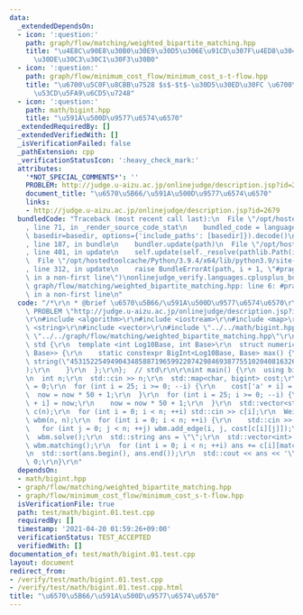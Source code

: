 ```yaml
---
data:
  _extendedDependsOn:
  - icon: ':question:'
    path: graph/flow/matching/weighted_bipartite_matching.hpp
    title: "\u4E8C\u90E8\u30B0\u30E9\u30D5\u306E\u91CD\u307F\u4ED8\u304D\u6700\u5927\
      \u30DE\u30C3\u30C1\u30F3\u30B0"
  - icon: ':question:'
    path: graph/flow/minimum_cost_flow/minimum_cost_s-t-flow.hpp
    title: "\u6700\u5C0F\u8CBB\u7528 $s$-$t$-\u30D5\u30ED\u30FC \u6700\u77ED\u8DEF\
      \u53CD\u5FA9\u6CD5\u7248"
  - icon: ':question:'
    path: math/bigint.hpp
    title: "\u591A\u500D\u9577\u6574\u6570"
  _extendedRequiredBy: []
  _extendedVerifiedWith: []
  _isVerificationFailed: false
  _pathExtension: cpp
  _verificationStatusIcon: ':heavy_check_mark:'
  attributes:
    '*NOT_SPECIAL_COMMENTS*': ''
    PROBLEM: http://judge.u-aizu.ac.jp/onlinejudge/description.jsp?id=2679
    document_title: "\u6570\u5B66/\u591A\u500D\u9577\u6574\u6570"
    links:
    - http://judge.u-aizu.ac.jp/onlinejudge/description.jsp?id=2679
  bundledCode: "Traceback (most recent call last):\n  File \"/opt/hostedtoolcache/Python/3.9.4/x64/lib/python3.9/site-packages/onlinejudge_verify/documentation/build.py\"\
    , line 71, in _render_source_code_stat\n    bundled_code = language.bundle(stat.path,\
    \ basedir=basedir, options={'include_paths': [basedir]}).decode()\n  File \"/opt/hostedtoolcache/Python/3.9.4/x64/lib/python3.9/site-packages/onlinejudge_verify/languages/cplusplus.py\"\
    , line 187, in bundle\n    bundler.update(path)\n  File \"/opt/hostedtoolcache/Python/3.9.4/x64/lib/python3.9/site-packages/onlinejudge_verify/languages/cplusplus_bundle.py\"\
    , line 401, in update\n    self.update(self._resolve(pathlib.Path(included), included_from=path))\n\
    \  File \"/opt/hostedtoolcache/Python/3.9.4/x64/lib/python3.9/site-packages/onlinejudge_verify/languages/cplusplus_bundle.py\"\
    , line 312, in update\n    raise BundleErrorAt(path, i + 1, \"#pragma once found\
    \ in a non-first line\")\nonlinejudge_verify.languages.cplusplus_bundle.BundleErrorAt:\
    \ graph/flow/matching/weighted_bipartite_matching.hpp: line 6: #pragma once found\
    \ in a non-first line\n"
  code: "/*\r\n * @brief \u6570\u5B66/\u591A\u500D\u9577\u6574\u6570\r\n */\r\n#define\
    \ PROBLEM \"http://judge.u-aizu.ac.jp/onlinejudge/description.jsp?id=2679\"\r\n\
    \r\n#include <algorithm>\r\n#include <iostream>\r\n#include <map>\r\n#include\
    \ <string>\r\n#include <vector>\r\n#include \"../../math/bigint.hpp\"\r\n#include\
    \ \"../../graph/flow/matching/weighted_bipartite_matching.hpp\"\r\n\r\nnamespace\
    \ std {\r\n  template <int Log10Base, int Base>\r\n  struct numeric_limits<BigInt<Log10Base,\
    \ Base>> {\r\n    static constexpr BigInt<Log10Base, Base> max() {\r\n      return\
    \ string(\"453152254949043485887196599220742984693877551020408163265306122448979591836734693877551\"\
    );\r\n    }\r\n  };\r\n};  // std\r\n\r\nint main() {\r\n  using bigint = BigInt<>;\r\
    \n  int n;\r\n  std::cin >> n;\r\n  std::map<char, bigint> cost;\r\n  bigint now\
    \ = 0;\r\n  for (int i = 25; i >= 0; --i) {\r\n    cost['a' + i] = now;\r\n  \
    \  now = now * 50 + 1;\r\n  }\r\n  for (int i = 25; i >= 0; --i) {\r\n    cost['A'\
    \ + i] = now;\r\n    now = now * 50 + 1;\r\n  }\r\n  std::vector<std::string>\
    \ c(n);\r\n  for (int i = 0; i < n; ++i) std::cin >> c[i];\r\n  WeightedBipartiteMatching<bigint>\
    \ wbm(n, n);\r\n  for (int i = 0; i < n; ++i) {\r\n    std::cin >> c[i];\r\n \
    \   for (int j = 0; j < n; ++j) wbm.add_edge(i, j, cost[c[i][j]]);\r\n  }\r\n\
    \  wbm.solve();\r\n  std::string ans = \"\";\r\n  std::vector<int> matching =\
    \ wbm.matching();\r\n  for (int i = 0; i < n; ++i) ans += c[i][matching[i]];\r\
    \n  std::sort(ans.begin(), ans.end());\r\n  std::cout << ans << '\\n';\r\n  return\
    \ 0;\r\n}\r\n"
  dependsOn:
  - math/bigint.hpp
  - graph/flow/matching/weighted_bipartite_matching.hpp
  - graph/flow/minimum_cost_flow/minimum_cost_s-t-flow.hpp
  isVerificationFile: true
  path: test/math/bigint.01.test.cpp
  requiredBy: []
  timestamp: '2021-04-20 01:59:26+09:00'
  verificationStatus: TEST_ACCEPTED
  verifiedWith: []
documentation_of: test/math/bigint.01.test.cpp
layout: document
redirect_from:
- /verify/test/math/bigint.01.test.cpp
- /verify/test/math/bigint.01.test.cpp.html
title: "\u6570\u5B66/\u591A\u500D\u9577\u6574\u6570"
---
```

